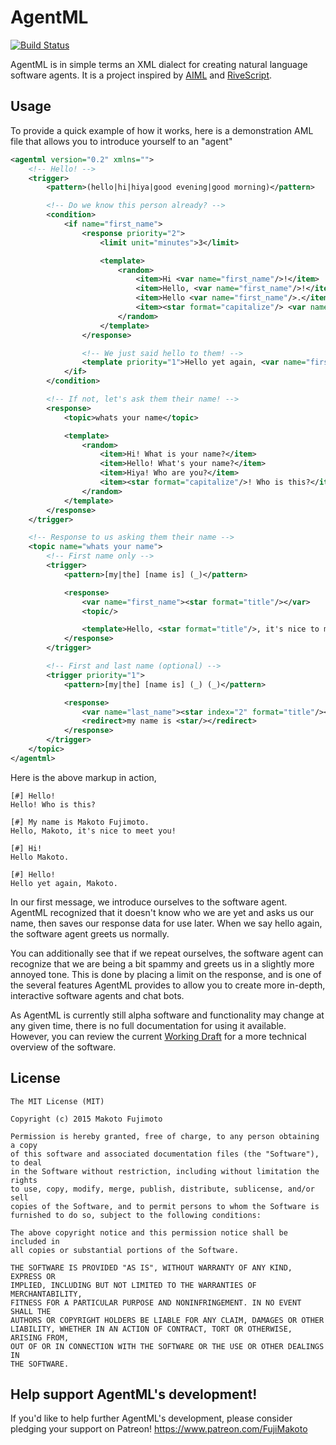 # AgentML
[![Build Status](https://travis-ci.org/FujiMakoto/AgentML.svg?branch=release-v0.3.1)](https://travis-ci.org/FujiMakoto/AgentML)

AgentML is in simple terms an XML dialect for creating natural language software agents. It is a project inspired by [AIML](http://www.alicebot.org/aiml.html) and [RiveScript](http://www.rivescript.com).

## Usage
To provide a quick example of how it works, here is a demonstration AML file that allows you to introduce yourself to an "agent"
```xml
<agentml version="0.2" xmlns="">
    <!-- Hello! -->
    <trigger>
        <pattern>(hello|hi|hiya|good evening|good morning)</pattern>

        <!-- Do we know this person already? -->
        <condition>
            <if name="first_name">
                <response priority="2">
                    <limit unit="minutes">3</limit>

                    <template>
                        <random>
                            <item>Hi <var name="first_name"/>!</item>
                            <item>Hello, <var name="first_name"/>!</item>
                            <item>Hello <var name="first_name"/>.</item>
                            <item><star format="capitalize"/> <var name="first_name"/>.</item>
                        </random>
                    </template>
                </response>

                <!-- We just said hello to them! -->
                <template priority="1">Hello yet again, <var name="first_name"/>.</template>
            </if>
        </condition>

        <!-- If not, let's ask them their name! -->
        <response>
            <topic>whats your name</topic>

            <template>
                <random>
                    <item>Hi! What is your name?</item>
                    <item>Hello! What's your name?</item>
                    <item>Hiya! Who are you?</item>
                    <item><star format="capitalize"/>! Who is this?</item>
                </random>
            </template>
        </response>
    </trigger>

    <!-- Response to us asking them their name -->
    <topic name="whats your name">
        <!-- First name only -->
        <trigger>
            <pattern>[my|the] [name is] (_)</pattern>

            <response>
                <var name="first_name"><star format="title"/></var>
                <topic/>

                <template>Hello, <star format="title"/>, it's nice to meet you!</template>
            </response>
        </trigger>

        <!-- First and last name (optional) -->
        <trigger priority="1">
            <pattern>[my|the] [name is] (_) (_)</pattern>

            <response>
                <var name="last_name"><star index="2" format="title"/></var>
                <redirect>my name is <star/></redirect>
            </response>
        </trigger>
    </topic>
</agentml>
```
Here is the above markup in action,
```
[#] Hello!
Hello! Who is this?

[#] My name is Makoto Fujimoto.
Hello, Makoto, it's nice to meet you!

[#] Hi!
Hello Makoto.

[#] Hello!
Hello yet again, Makoto.
```
In our first message, we introduce ourselves to the software agent. AgentML recognized that it doesn't know who we are yet and asks us our name, then saves our response data for use later. When we say hello again, the software agent greets us normally.

You can additionally see that if we repeat ourselves, the software agent can recognize that we are being a bit spammy and greets us in a slightly more annoyed tone. This is done by placing a limit on the response, and is one of the several features AgentML provides to allow you to create more in-depth, interactive software agents and chat bots.
 
As AgentML is currently still alpha software and functionality may change at any given time, there is no full documentation for using it available. However, you can review the current [Working Draft](https://github.com/FujiMakoto/AgentML/wiki/AgentML-0.2-Working-Draft) for a more technical overview of the software. 
 
## License
```
The MIT License (MIT)

Copyright (c) 2015 Makoto Fujimoto

Permission is hereby granted, free of charge, to any person obtaining a copy
of this software and associated documentation files (the "Software"), to deal
in the Software without restriction, including without limitation the rights
to use, copy, modify, merge, publish, distribute, sublicense, and/or sell
copies of the Software, and to permit persons to whom the Software is
furnished to do so, subject to the following conditions:

The above copyright notice and this permission notice shall be included in
all copies or substantial portions of the Software.

THE SOFTWARE IS PROVIDED "AS IS", WITHOUT WARRANTY OF ANY KIND, EXPRESS OR
IMPLIED, INCLUDING BUT NOT LIMITED TO THE WARRANTIES OF MERCHANTABILITY,
FITNESS FOR A PARTICULAR PURPOSE AND NONINFRINGEMENT. IN NO EVENT SHALL THE
AUTHORS OR COPYRIGHT HOLDERS BE LIABLE FOR ANY CLAIM, DAMAGES OR OTHER
LIABILITY, WHETHER IN AN ACTION OF CONTRACT, TORT OR OTHERWISE, ARISING FROM,
OUT OF OR IN CONNECTION WITH THE SOFTWARE OR THE USE OR OTHER DEALINGS IN
THE SOFTWARE.
```

## Help support AgentML's development!
If you'd like to help further AgentML's development, please consider pledging your support on Patreon!
https://www.patreon.com/FujiMakoto

